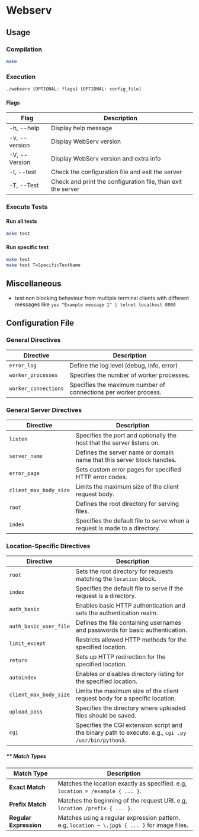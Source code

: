 # Webserv

## Usage

### Compilation

```bash
make
```

### Execution

```bash
./webserv [OPTIONAL: flags] [OPTIONAL: config_file]
```

#### Flags

| Flag          | Description                                                  |
| ------------- | ------------------------------------------------------------ |
| -h, --help    | Display help message                                         |
| -v, --version | Display WebServ version                                      |
| -V, --Version | Display WebServ version and extra info                       |
| -t, --test    | Check the configuration file and exit the server             |
| -T, --Test    | Check and print the configuration file, than exit the server |

### Execute Tests

#### Run all tests

```bash
make test
```

#### Run specific test

```bash
make test
make test T=SpecificTestName
```

## Miscellaneous

- test non blocking behaviour from multiple terminal clients with different messages like `yes "Example message 1" | telnet localhost 8080`

## Configuration File

### General Directives

| Directive            | Description                                                     |
| -------------------- | --------------------------------------------------------------- |
| `error_log`          | Define the log level (debug, info, error)                       |
| `worker_processes`   | Specifies the number of worker processes.                       |
| `worker_connections` | Specifies the maximum number of connections per worker process. |

### General Server Directives

| Directive              | Description                                                                |
| ---------------------- | -------------------------------------------------------------------------- |
| `listen`               | Specifies the port and optionally the host that the server listens on.     |
| `server_name`          | Defines the server name or domain name that this server block handles.     |
| `error_page`           | Sets custom error pages for specified HTTP error codes.                    |
| `client_max_body_size` | Limits the maximum size of the client request body.                        |
| `root`                 | Defines the root directory for serving files.                              |
| `index`                | Specifies the default file to serve when a request is made to a directory. |

### Location-Specific Directives

| Directive              | Description                                                                                          |
| ---------------------- | ---------------------------------------------------------------------------------------------------- |
| `root`                 | Sets the root directory for requests matching the `location` block.                                  |
| `index`                | Specifies the default file to serve if the request is a directory.                                   |
| `auth_basic`           | Enables basic HTTP authentication and sets the authentication realm.                                 |
| `auth_basic_user_file` | Defines the file containing usernames and passwords for basic authentication.                        |
| `limit_except`         | Restricts allowed HTTP methods for the specified location.                                           |
| `return`               | Sets up HTTP redirection for the specified location.                                                 |
| `autoindex`            | Enables or disables directory listing for the specified location.                                    |
| `client_max_body_size` | Limits the maximum size of the client request body for a specific location.                          |
| `upload_pass`          | Specifies the directory where uploaded files should be saved.                                        |
| `cgi`                  | Specifies the CGI extension script and the binary path to execute. e.g., `cgi .py /usr/bin/python3`. |

##### \*\* Match Types

| Match Type             | Description                                                                                   |
| ---------------------- | --------------------------------------------------------------------------------------------- |
| **Exact Match**        | Matches the location exactly as specified. e.g, `location = /example { ... }`.                |
| **Prefix Match**       | Matches the beginning of the request URI. e.g, `location /prefix { ... }`.                    |
| **Regular Expression** | Matches using a regular expression pattern. e.g, `location ~ \.jpg$ { ... }` for image files. |
